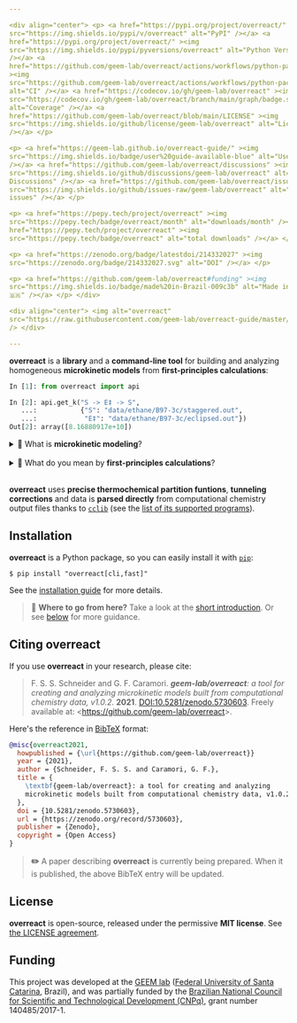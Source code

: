 ```yaml
---

<div align="center"> <p> <a href="https://pypi.org/project/overreact/" ><img
src="https://img.shields.io/pypi/v/overreact" alt="PyPI" /></a> <a
href="https://pypi.org/project/overreact/" ><img
src="https://img.shields.io/pypi/pyversions/overreact" alt="Python Versions"
/></a> <a
href="https://github.com/geem-lab/overreact/actions/workflows/python-package.yml"
><img
src="https://github.com/geem-lab/overreact/actions/workflows/python-package.yml/badge.svg"
alt="CI" /></a> <a href="https://codecov.io/gh/geem-lab/overreact" ><img
src="https://codecov.io/gh/geem-lab/overreact/branch/main/graph/badge.svg?token=4WAVXCRXY8"
alt="Coverage" /></a> <a
href="https://github.com/geem-lab/overreact/blob/main/LICENSE" ><img
src="https://img.shields.io/github/license/geem-lab/overreact" alt="License"
/></a> </p>

<p> <a href="https://geem-lab.github.io/overreact-guide/" ><img
src="https://img.shields.io/badge/user%20guide-available-blue" alt="User guide"
/></a> <a href="https://github.com/geem-lab/overreact/discussions" ><img
src="https://img.shields.io/github/discussions/geem-lab/overreact" alt="GitHub
Discussions" /></a> <a href="https://github.com/geem-lab/overreact/issues" ><img
src="https://img.shields.io/github/issues-raw/geem-lab/overreact" alt="GitHub
issues" /></a> </p>

<p> <a href="https://pepy.tech/project/overreact" ><img
src="https://pepy.tech/badge/overreact/month" alt="downloads/month" /></a> <a
href="https://pepy.tech/project/overreact" ><img
src="https://pepy.tech/badge/overreact" alt="total downloads" /></a> </p>

<p> <a href="https://zenodo.org/badge/latestdoi/214332027" ><img
src="https://zenodo.org/badge/214332027.svg" alt="DOI" /></a> </p>

<p> <a href="https://github.com/geem-lab/overreact#funding" ><img
src="https://img.shields.io/badge/made%20in-Brazil-009c3b" alt="Made in Brazil
🇧🇷" /></a> </p> </div>

<div align="center"> <img alt="overreact"
src="https://raw.githubusercontent.com/geem-lab/overreact-guide/master/logo.png"
/> </div>

---
```


**overreact** is a **library** and a **command-line tool** for building and
analyzing homogeneous **microkinetic models** from **first-principles
calculations**:

```python
In [1]: from overreact import api

In [2]: api.get_k("S -> E‡ -> S",
   ...:           {"S": "data/ethane/B97-3c/staggered.out",
   ...:            "E‡": "data/ethane/B97-3c/eclipsed.out"})
Out[2]: array([8.16880917e+10])
```

<details>
    <summary style="cursor: pointer;">
        🤔 What is <strong>microkinetic modeling</strong>?
    </summary>
    <p>
        <strong>Microkinetic modeling</strong> is a technique used to predict the outcome
        of complex chemical reactions.
        It can be used
        to investigate the catalytic transformations
        of molecules.
        <strong>overreact</strong> makes it easy to create
        and analyze microkinetic models built
        from computational chemistry data.
    </p>
</details>

<br/>

<details>
    <summary style="cursor: pointer;">
        🧐 What do you mean by <strong>first-principles calculations</strong>?
    </summary>
    <p>
        We use the term <strong>first-principles calculations</strong> to refer to
        calculations performed using quantum chemical modern methods such as
        <a href="https://en.wikipedia.org/wiki/Hartree%E2%80%93Fock_method">Wavefunction</a>
        and
        <a href="https://en.wikipedia.org/wiki/Density_functional_theory">Density Functional</a>
        theories.
        For instance, the three-line example code above calculates the rate of methyl rotation in ethane (at
        <a href="https://doi.org/10.1063/1.5012601">B97-3c</a>).
        (Rather surprisingly, the error found is less than 2%
        <a href="http://dx.doi.org/10.1126/science.1132178">when compared to available experimental results</a>.)
    </p>
</details>

<br/>

**overreact** uses **precise thermochemical partition funtions**, **tunneling
corrections** and data is **parsed directly** from computational chemistry
output files thanks to [`cclib`](https://cclib.github.io/) (see the
[list of its supported programs](https://cclib.github.io/#summary)).

## Installation

**overreact** is a Python package, so you can easily install it with
[`pip`](https://pypi.org/project/pip/):

```console
$ pip install "overreact[cli,fast]"
```

See the
[installation guide](https://geem-lab.github.io/overreact-guide/install.html)
for more details.

> **🚀** **Where to go from here?** Take a look at the
> [short introduction](https://geem-lab.github.io/overreact-guide/tutorial.html).
> Or see
> [below](https://geem-lab.github.io/overreact-guide/intro.html#where-to-go-next)
> for more guidance.

## Citing **overreact**

If you use **overreact** in your research, please cite:

> F. S. S. Schneider and G. F. Caramori. _**geem-lab/overreact**: a tool for
> creating and analyzing microkinetic models built from computational chemistry
> data, v1.0.2_. **2021**.
> [DOI:10.5281/zenodo.5730603](https://zenodo.org/badge/latestdoi/214332027).
> Freely available at: <<https://github.com/geem-lab/overreact>>.

Here's the reference in [BibTeX](http://www.bibtex.org/) format:

```bibtex
@misc{overreact2021,
  howpublished = {\url{https://github.com/geem-lab/overreact}}
  year = {2021},
  author = {Schneider, F. S. S. and Caramori, G. F.},
  title = {
    \textbf{geem-lab/overreact}: a tool for creating and analyzing
    microkinetic models built from computational chemistry data, v1.0.2
  },
  doi = {10.5281/zenodo.5730603},
  url = {https://zenodo.org/record/5730603},
  publisher = {Zenodo},
  copyright = {Open Access}
}
```

> **✏️** A paper describing **overreact** is currently being prepared. When it
> is published, the above BibTeX entry will be updated.

## License

**overreact** is open-source, released under the permissive **MIT license**. See
[the LICENSE agreement](https://github.com/geem-lab/overreact/blob/main/LICENSE).

## Funding

This project was developed at the [GEEM lab](https://geem-ufsc.org/)
([Federal University of Santa Catarina](https://en.ufsc.br/), Brazil), and was
partially funded by the
[Brazilian National Council for Scientific and Technological Development (CNPq)](https://cnpq.br/),
grant number 140485/2017-1.
